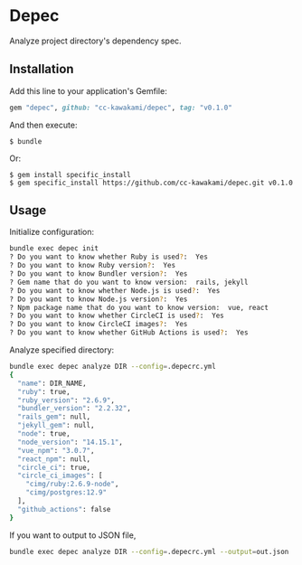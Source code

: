 # Depec

Analyze project directory's dependency spec.

## Installation

Add this line to your application's Gemfile:

```ruby
gem "depec", github: "cc-kawakami/depec", tag: "v0.1.0"
```

And then execute:

    $ bundle

Or:

    $ gem install specific_install
    $ gem specific_install https://github.com/cc-kawakami/depec.git v0.1.0

## Usage

Initialize configuration:

```bash
bundle exec depec init
? Do you want to know whether Ruby is used?:  Yes
? Do you want to know Ruby version?:  Yes
? Do you want to know Bundler version?:  Yes
? Gem name that do you want to know version:  rails, jekyll
? Do you want to know whether Node.js is used?:  Yes
? Do you want to know Node.js version?:  Yes
? Npm package name that do you want to know version:  vue, react
? Do you want to know whether CircleCI is used?:  Yes
? Do you want to know CircleCI images?:  Yes
? Do you want to know whether GitHub Actions is used?:  Yes
```

Analyze specified directory:

```bash
bundle exec depec analyze DIR --config=.depecrc.yml
{
  "name": DIR_NAME,
  "ruby": true,
  "ruby_version": "2.6.9",
  "bundler_version": "2.2.32",
  "rails_gem": null,
  "jekyll_gem": null,
  "node": true,
  "node_version": "14.15.1",
  "vue_npm": "3.0.7",
  "react_npm": null,
  "circle_ci": true,
  "circle_ci_images": [
    "cimg/ruby:2.6.9-node",
    "cimg/postgres:12.9"
  ],
  "github_actions": false
}
```

If you want to output to JSON file,

```bash
bundle exec depec analyze DIR --config=.depecrc.yml --output=out.json
```
